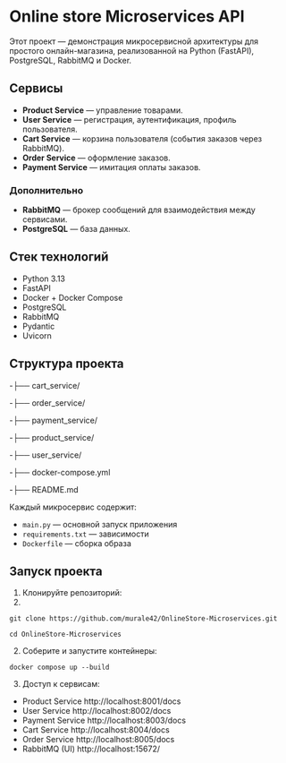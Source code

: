 # Online store Microservices API
Этот проект — демонстрация микросервисной архитектуры для простого онлайн-магазина, реализованной на Python (FastAPI), PostgreSQL, RabbitMQ и Docker.

## Сервисы
- **Product Service** — управление товарами.
- **User Service** — регистрация, аутентификация, профиль пользователя.
- **Cart Service** — корзина пользователя (события заказов через RabbitMQ).
- **Order Service** — оформление заказов.
- **Payment Service** — имитация оплаты заказов.
### Дополнительно
- **RabbitMQ** — брокер сообщений для взаимодействия между сервисами.
- **PostgreSQL** — база данных.

## Стек технологий
- Python 3.13
- FastAPI
- Docker + Docker Compose
- PostgreSQL
- RabbitMQ
- Pydantic
- Uvicorn

## Структура проекта

-├── cart_service/

-├── order_service/

-├── payment_service/

-├── product_service/

-├── user_service/

-├── docker-compose.yml

-├── README.md

Каждый микросервис содержит:
- `main.py` — основной запуск приложения
- `requirements.txt` — зависимости
- `Dockerfile` — сборка образа

## Запуск проекта
1. Клонируйте репозиторий:
2. 
`git clone https://github.com/murale42/OnlineStore-Microservices.git`

`cd OnlineStore-Microservices`

2. Соберите и запустите контейнеры:
   
`docker compose up --build`

3. Доступ к сервисам:
   
- Product Service	http://localhost:8001/docs
- User Service	http://localhost:8002/docs
- Payment Service	http://localhost:8003/docs
- Cart Service	http://localhost:8004/docs
- Order Service	http://localhost:8005/docs
- RabbitMQ (UI)	http://localhost:15672/
